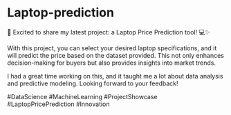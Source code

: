 # Laptop-prediction

🚀 Excited to share my latest project: a Laptop Price Prediction tool! 💻✨

With this project, you can select your desired laptop specifications, and it will predict the price based on the dataset provided. This not only enhances decision-making for buyers but also provides insights into market trends.

I had a great time working on this, and it taught me a lot about data analysis and predictive modeling. Looking forward to your feedback!

#DataScience #MachineLearning #ProjectShowcase #LaptopPricePrediction #Innovation
